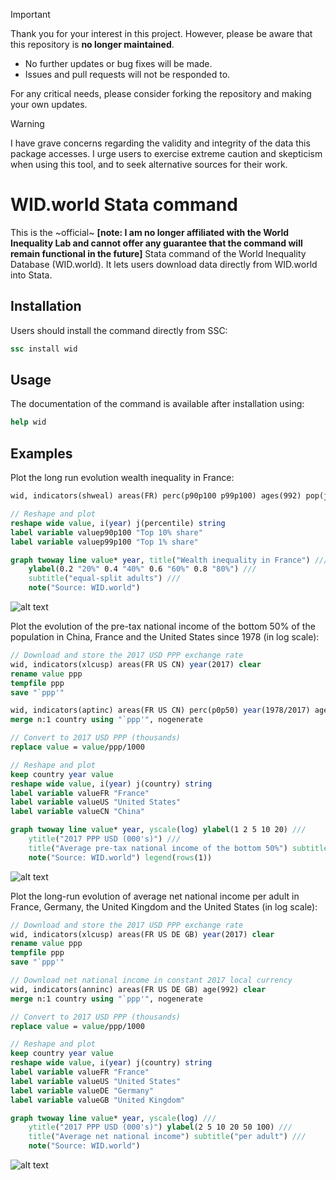 > [!IMPORTANT]
> 
> Thank you for your interest in this project. However, please be aware that this repository is **no longer maintained**.
> 
> - No further updates or bug fixes will be made.
> - Issues and pull requests will not be responded to.
>   
> For any critical needs, please consider forking the repository and making your own updates.

> [!WARNING]
> 
> I have grave concerns regarding the validity and integrity of the data this package accesses.
> I urge users to exercise extreme caution and skepticism when using this tool, and to seek alternative sources for their work.

# WID.world Stata command

This is the ~official~ **[note: I am no longer affiliated with the World Inequality Lab and cannot offer any guarantee that the command will remain functional in the future]** Stata command of the World Inequality Database (WID.world). It lets users download data directly from WID.world into Stata.

## Installation

Users should install the command directly from SSC:
```stata
ssc install wid
```

## Usage

The documentation of the command is available after installation using:
```stata
help wid
```

## Examples

Plot the long run evolution wealth inequality in France:
```stata
wid, indicators(shweal) areas(FR) perc(p90p100 p99p100) ages(992) pop(j) clear

// Reshape and plot
reshape wide value, i(year) j(percentile) string
label variable valuep90p100 "Top 10% share"
label variable valuep99p100 "Top 1% share"

graph twoway line value* year, title("Wealth inequality in France") ///
	ylabel(0.2 "20%" 0.4 "40%" 0.6 "60%" 0.8 "80%") ///
	subtitle("equal-split adults") ///
	note("Source: WID.world")
```
![alt text](wid_example1.png)

Plot the evolution of the pre-tax national income of the bottom 50% of the population in China, France and the United States since 1978 (in log scale):
```stata
// Download and store the 2017 USD PPP exchange rate
wid, indicators(xlcusp) areas(FR US CN) year(2017) clear
rename value ppp
tempfile ppp
save "`ppp'"

wid, indicators(aptinc) areas(FR US CN) perc(p0p50) year(1978/2017) ages(992) pop(j) clear
merge n:1 country using "`ppp'", nogenerate

// Convert to 2017 USD PPP (thousands)
replace value = value/ppp/1000

// Reshape and plot
keep country year value
reshape wide value, i(year) j(country) string
label variable valueFR "France"
label variable valueUS "United States"
label variable valueCN "China"

graph twoway line value* year, yscale(log) ylabel(1 2 5 10 20) ///
	ytitle("2017 PPP USD (000's)") ///
	title("Average pre-tax national income of the bottom 50%") subtitle("equal-split adults") ///
	note("Source: WID.world") legend(rows(1))
```
![alt text](wid_example2.png)

Plot the long-run evolution of average net national income per adult in France, Germany, the United Kingdom and the United States (in log scale):
```stata
// Download and store the 2017 USD PPP exchange rate
wid, indicators(xlcusp) areas(FR US DE GB) year(2017) clear
rename value ppp
tempfile ppp
save "`ppp'"

// Download net national income in constant 2017 local currency
wid, indicators(anninc) areas(FR US DE GB) age(992) clear
merge n:1 country using "`ppp'", nogenerate

// Convert to 2017 USD PPP (thousands)
replace value = value/ppp/1000

// Reshape and plot
keep country year value
reshape wide value, i(year) j(country) string
label variable valueFR "France"
label variable valueUS "United States"
label variable valueDE "Germany"
label variable valueGB "United Kingdom"

graph twoway line value* year, yscale(log) ///
	ytitle("2017 PPP USD (000's)") ylabel(2 5 10 20 50 100) ///
	title("Average net national income") subtitle("per adult") ///
	note("Source: WID.world")
```
![alt text](wid_example3.png)
